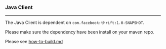 
### Java Client

***

The Java Client is dependent on `com.facebook:thrift:1.0-SNAPSHOT`.

Please make sure the dependency have been install on your maven repo.

Please see [how-to-build.md](../../../docs/how-to-build.md)
